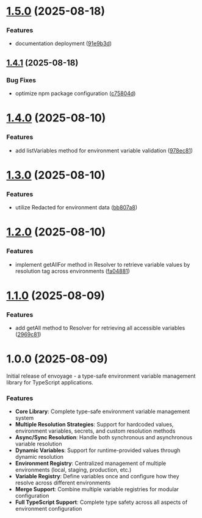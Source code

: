 # [1.5.0](https://github.com/QuentinJanuel/envoyage/compare/v1.4.1...v1.5.0) (2025-08-18)


### Features

* documentation deployment ([91e9b3d](https://github.com/QuentinJanuel/envoyage/commit/91e9b3d06e244d7bc65297f10def5d6a97a48695))

## [1.4.1](https://github.com/QuentinJanuel/envoyage/compare/v1.4.0...v1.4.1) (2025-08-18)


### Bug Fixes

* optimize npm package configuration ([c75804d](https://github.com/QuentinJanuel/envoyage/commit/c75804d7961421a4af1d6a8d1dcfc4dfc84afeea))

# [1.4.0](https://github.com/QuentinJanuel/envoyage/compare/v1.3.0...v1.4.0) (2025-08-10)


### Features

* add listVariables method for environment variable validation ([978ec81](https://github.com/QuentinJanuel/envoyage/commit/978ec81a6172654545b2c37d27b6b45d1a6e1b36))

# [1.3.0](https://github.com/QuentinJanuel/envoyage/compare/v1.2.0...v1.3.0) (2025-08-10)


### Features

* utilize Redacted for environment data ([bb807a8](https://github.com/QuentinJanuel/envoyage/commit/bb807a8ba782db093c5298beacac875ea3bb8635))

# [1.2.0](https://github.com/QuentinJanuel/envoyage/compare/v1.1.0...v1.2.0) (2025-08-10)


### Features

* implement getAllFor method in Resolver to retrieve variable values by resolution tag across environments ([fa04881](https://github.com/QuentinJanuel/envoyage/commit/fa04881e6a482002a48f294a5751980174592f15))

# [1.1.0](https://github.com/QuentinJanuel/envoyage/compare/v1.0.0...v1.1.0) (2025-08-09)


### Features

* add getAll method to Resolver for retrieving all accessible variables ([2969c81](https://github.com/QuentinJanuel/envoyage/commit/2969c816cde496c53626e5fdce6571b8955649a3))

# 1.0.0 (2025-08-09)

Initial release of envoyage - a type-safe environment variable management library for TypeScript applications.

### Features

* **Core Library**: Complete type-safe environment variable management system
* **Multiple Resolution Strategies**: Support for hardcoded values, environment variables, secrets, and custom resolution methods
* **Async/Sync Resolution**: Handle both synchronous and asynchronous variable resolution
* **Dynamic Variables**: Support for runtime-provided values through dynamic resolution
* **Environment Registry**: Centralized management of multiple environments (local, staging, production, etc.)
* **Variable Registry**: Define variables once and configure how they resolve across different environments
* **Merge Support**: Combine multiple variable registries for modular configuration
* **Full TypeScript Support**: Complete type safety across all aspects of environment configuration
